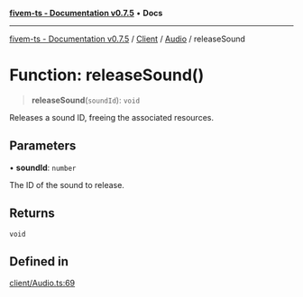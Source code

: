 [**fivem-ts - Documentation v0.7.5**](../../../../../README.md) • **Docs**

***

[fivem-ts - Documentation v0.7.5](../../../../../README.md) / [Client](../../../README.md) / [Audio](../README.md) / releaseSound

# Function: releaseSound()

> **releaseSound**(`soundId`): `void`

Releases a sound ID, freeing the associated resources.

## Parameters

• **soundId**: `number`

The ID of the sound to release.

## Returns

`void`

## Defined in

[client/Audio.ts:69](https://github.com/Purpose-Dev/fivem-ts/blob/main/src/client/Audio.ts#L69)
